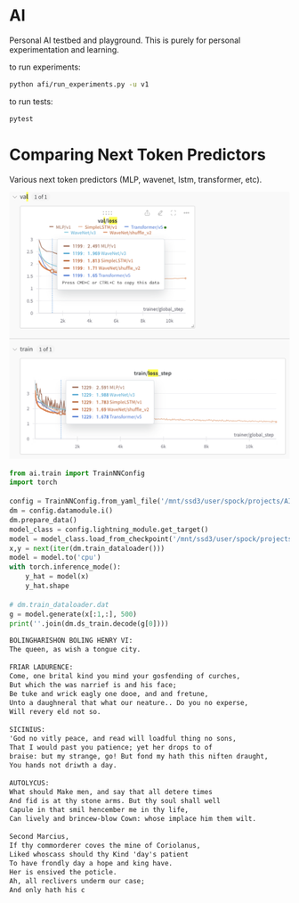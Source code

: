 # AI
Personal AI testbed and playground.  This is purely for personal experimentation and learning.

to run experiments:
```bash
python afi/run_experiments.py -u v1
```

to run tests:
```bash
pytest
```

# Comparing Next Token Predictors

Various next token predictors (MLP, wavenet, lstm, transformer, etc).

![WandB](images/wandb.png)

```python
from ai.train import TrainNNConfig
import torch

config = TrainNNConfig.from_yaml_file('/mnt/ssd3/user/spock/projects/AI/experiments/next_token/Transformer/v5/train.config')
dm = config.datamodule.i()
dm.prepare_data()
model_class = config.lightning_module.get_target()
model = model_class.load_from_checkpoint('/mnt/ssd3/user/spock/projects/AI/experiments/next_token/Transformer/v5//checkpoints/epoch0__step3600.ckpt')
x,y = next(iter(dm.train_dataloader()))
model = model.to('cpu')
with torch.inference_mode():
    y_hat = model(x)
    y_hat.shape

# dm.train_dataloader.dat
g = model.generate(x[:1,:], 500)
print(''.join(dm.ds_train.decode(g[0])))
```

```
BOLINGHARISHON BOLING HENRY VI:
The queen, as wish a tongue city.

FRIAR LADURENCE:
Come, one brital kind you mind your gosfending of curches,
But which the was narrief is and his face;
Be tuke and wrick eagly one dooe, and and fretune,
Unto a daughneral that what our neature.. Do you no experse,
Will revery eld not so.

SICINIUS:
'God no vitly peace, and read will loadful thing no sons,
That I would past you patience; yet her drops to of
braise: but my strange, go! But fond my hath this niften draught,
You hands not driwth a day.

AUTOLYCUS:
What should Make men, and say that all detere times
And fid is at thy stone arms. But thy soul shall well
Capule in that smil hencember me in thy life,
Can lively and brincew-blow Cown: whose implace him them wilt.

Second Marcius,
If thy commorderer coves the mine of Coriolanus,
Liked whoscass should thy Kind 'day's patient
To have frondly day a hope and king have.
Her is ensived the poticle.
Ah, all reclivers underm our case;
And only hath his c
```